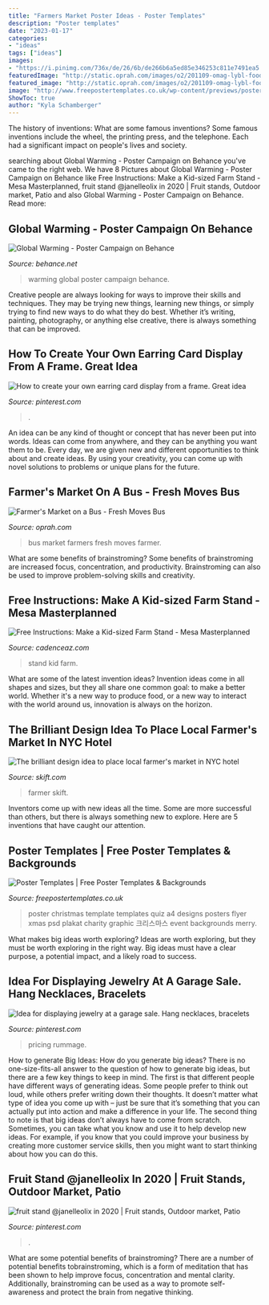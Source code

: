 ```yaml
---
title: "Farmers Market Poster Ideas - Poster Templates"
description: "Poster templates"
date: "2023-01-17"
categories:
- "ideas"
tags: ["ideas"]
images:
- "https://i.pinimg.com/736x/de/26/6b/de266b6a5ed85e346253c811e7491ea5.jpg"
featuredImage: "http://static.oprah.com/images/o2/201109-omag-lybl-food-1-949x534.jpg"
featured_image: "http://static.oprah.com/images/o2/201109-omag-lybl-food-1-949x534.jpg"
image: "http://www.freepostertemplates.co.uk/wp-content/previews/poster-template-christmas.jpg"
ShowToc: true
author: "Kyla Schamberger"
---
```



The history of inventions: What are some famous inventions?
Some famous inventions include the wheel, the printing press, and the telephone. Each had a significant impact on people's lives and society.

	

		
searching about Global Warming - Poster Campaign on Behance you've came to the right web. We have 8 Pictures about Global Warming - Poster Campaign on Behance like Free Instructions: Make a Kid-sized Farm Stand - Mesa Masterplanned, fruit stand @janelleolix in 2020 | Fruit stands, Outdoor market, Patio and also Global Warming - Poster Campaign on Behance. Read more:
		
    
## Global Warming - Poster Campaign On Behance

<img loading=lazy src="https://mir-s3-cdn-cf.behance.net/project_modules/1400/0ea38e8391087.560bc7565feb6.jpg" onerror="this.onerror=null;this.src='https://tse3.mm.bing.net/th?id=OIP._FAinvJmg-79AjaQDgvF2AHaDe&amp;pid=15.1';" alt="Global Warming - Poster Campaign on Behance">

_Source: behance.net_

>warming global poster campaign behance. 

	

Creative people are always looking for ways to improve their skills and techniques. They may be trying new things, learning new things, or simply trying to find new ways to do what they do best. Whether it’s writing, painting, photography, or anything else creative, there is always something that can be improved.

    
## How To Create Your Own Earring Card Display From A Frame. Great Idea

<img loading=lazy src="https://i.pinimg.com/736x/de/26/6b/de266b6a5ed85e346253c811e7491ea5.jpg" onerror="this.onerror=null;this.src='https://tse3.mm.bing.net/th?id=OIP.I21chWb0KXrVibBjXdHL2wHaHa&amp;pid=15.1';" alt="How to create your own earring card display from a frame. Great idea">

_Source: pinterest.com_

>. 

	

An idea can be any kind of thought or concept that has never been put into words. Ideas can come from anywhere, and they can be anything you want them to be. Every day, we are given new and different opportunities to think about and create ideas. By using your creativity, you can come up with novel solutions to problems or unique plans for the future.

    
## Farmer&#039;s Market On A Bus - Fresh Moves Bus

<img loading=lazy src="http://static.oprah.com/images/o2/201109-omag-lybl-food-1-949x534.jpg" onerror="this.onerror=null;this.src='https://tse1.mm.bing.net/th?id=OIP.qNwys0j-7U6pjb4W3Kd9lAHaEK&amp;pid=15.1';" alt="Farmer&#039;s Market on a Bus - Fresh Moves Bus">

_Source: oprah.com_

>bus market farmers fresh moves farmer. 

	

What are some benefits of brainstroming?
Some benefits of brainstroming are increased focus, concentration, and productivity. Brainstroming can also be used to improve problem-solving skills and creativity.

    
## Free Instructions: Make A Kid-sized Farm Stand - Mesa Masterplanned

<img loading=lazy src="http://cadenceaz.com/wp-content/uploads/2016/08/farmstandHERO-750x1024.jpg" onerror="this.onerror=null;this.src='https://tse2.mm.bing.net/th?id=OIP.ZHjMAf8sPi2XgFaomTRz1QHaKH&amp;pid=15.1';" alt="Free Instructions: Make a Kid-sized Farm Stand - Mesa Masterplanned">

_Source: cadenceaz.com_

>stand kid farm. 

	

What are some of the latest invention ideas?
Invention ideas come in all shapes and sizes, but they all share one common goal: to make a better world. Whether it's a new way to produce food, or a new way to interact with the world around us, innovation is always on the horizon.

    
## The Brilliant Design Idea To Place Local Farmer&#039;s Market In NYC Hotel

<img loading=lazy src="https://skift.com/wp-content/uploads/2013/03/07_bigger.jpg" onerror="this.onerror=null;this.src='https://tse2.mm.bing.net/th?id=OIP.6Yv-Q9XG2m38GjIchFRLCwHaEg&amp;pid=15.1';" alt="The brilliant design idea to place local farmer&#039;s market in NYC hotel">

_Source: skift.com_

>farmer skift. 

	

Inventors come up with new ideas all the time. Some are more successful than others, but there is always something new to explore. Here are 5 inventions that have caught our attention.

    
## Poster Templates | Free Poster Templates &amp; Backgrounds

<img loading=lazy src="http://www.freepostertemplates.co.uk/wp-content/previews/poster-template-christmas.jpg" onerror="this.onerror=null;this.src='https://tse1.mm.bing.net/th?id=OIP.V_BfjqZCX4lsjYwDSuj43AHaKd&amp;pid=15.1';" alt="Poster Templates | Free Poster Templates &amp; Backgrounds">

_Source: freepostertemplates.co.uk_

>poster christmas template templates quiz a4 designs posters flyer xmas psd plakat charity graphic 크리스마스 event backgrounds merry. 

	

What makes big ideas worth exploring?
Ideas are worth exploring, but they must be worth exploring in the right way. Big ideas must have a clear purpose, a potential impact, and a likely road to success.

    
## Idea For Displaying Jewelry At A Garage Sale. Hang Necklaces, Bracelets

<img loading=lazy src="https://i.pinimg.com/1200x/a6/2f/d8/a62fd8e8b5825423c2e38712aef2181a.jpg" onerror="this.onerror=null;this.src='https://tse1.mm.bing.net/th?id=OIP.4lfHjub5w5HIXnvcS9IJkwHaJ4&amp;pid=15.1';" alt="Idea for displaying jewelry at a garage sale. Hang necklaces, bracelets">

_Source: pinterest.com_

>pricing rummage. 

	

How to generate Big Ideas: How do you generate big ideas?
There is no one-size-fits-all answer to the question of how to generate big ideas, but there are a few key things to keep in mind. The first is that different people have different ways of generating ideas. Some people prefer to think out loud, while others prefer writing down their thoughts. It doesn’t matter what type of idea you come up with – just be sure that it’s something that you can actually put into action and make a difference in your life. 
The second thing to note is that big ideas don’t always have to come from scratch. Sometimes, you can take what you know and use it to help develop new ideas. For example, if you know that you could improve your business by creating more customer service skills, then you might want to start thinking about how you can do this.

    
## Fruit Stand @janelleolix In 2020 | Fruit Stands, Outdoor Market, Patio

<img loading=lazy src="https://i.pinimg.com/736x/e5/9c/43/e59c43f4803d0472ad543fade577a849.jpg" onerror="this.onerror=null;this.src='https://tse1.mm.bing.net/th?id=OIP.MHsvkBhl--jY9_BBE-JnewHaJ3&amp;pid=15.1';" alt="fruit stand @janelleolix in 2020 | Fruit stands, Outdoor market, Patio">

_Source: pinterest.com_

>. 

	

What are some potential benefits of brainstroming?
There are a number of potential benefits tobrainstroming, which is a form of meditation that has been shown to help improve focus, concentration and mental clarity. Additionally, brainstroming can be used as a way to promote self-awareness and protect the brain from negative thinking.

